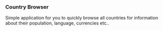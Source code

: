### Country Browser

Simple application for you to quickly browse all countries for information about their population, language, currencies etc..
